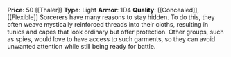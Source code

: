 **Price**: 50 [[Thaler]]
**Type**: Light 
**Armor**: 1D4 
**Quality**: [[Concealed]], [[Flexible]]
Sorcerers have many reasons to stay hidden. To do this, they often weave mystically reinforced threads into their cloths, resulting in tunics and capes that look ordinary but offer protection. Other groups, such as spies, would love to have access to such garments, so they can avoid unwanted attention while still being ready for battle.